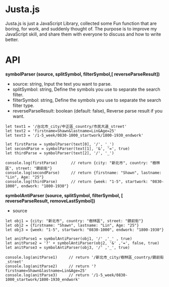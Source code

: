 # Justa.js

Justa.js is just a JavaScript Library, collected some Fun function that are boring, for work, and suddenly thought of. The purpose is to improve my JavaScript skill, and share them with everyone to discuss and how to write better.

# API

**symbolParser (source, splitSymbol, filterSymbol,[ reverseParseResult])**
- source: string, Input the text you want to parse.
- splitSymbol: string, Define the symbols you use to separate the search filter.
- filterSymbol: string, Define the symbols you use to separate the search filter type.
- reverseParseResult: boolean (default: false), Reverse parse result if you want.
```
let text1 = '/台北市_city/中正區_country/市民大道_street'
let text2 = 'firstname=Shawn&lastname=Lin&Age=25'
let text3 = '/1-5_week/0830-1000_startwork/1800-1930_endwork'

let firstParse = symbolParser(text[0], '/', '_')         
let secondParse = symbolParser(text[1], '&', '=', true)
let thirdParse = symbolParser(text[2], '/', '_') 

console.log(firstParse)      // return {city: "新北市", country: "樹林區", street: "鎮前街"}
console.log(secondParse)     // return {firstname: "Shawn", lastname: "Lin", Age: "25"}
console.log(thirdParse)      // return {week: "1-5", startwork: "0830-1000", endwork: "1800-1930"}
```

**symbolAntiParser (source, splitSymbol, filterSymbol, [ reverseParseResult, removeLastSymbol])**
- source 
```
let obj1 = {city: "新北市", country: "樹林區", street: "鎮前街"}
let obj2 = {firstname: "Shawn", lastname: "Lin", Age: "25"}
let obj3 = {week: "1-5", startwork: "0830-1000", endwork: "1800-1930"}

let anitParse1 = symbolAntiParser(obj1, '/' ,'_' , true)
let anitParse2 = '?' + symbolAntiParser(obj2, '&' ,'=', false, true)
let anitParse3 = symbolAntiParser(obj3, '/' ,'_', true)

console.log(anitParse1)     // return '/新北市_city/樹林區_country/鎮前街_street'
console.log(anitParse2)     // return '?firstname=Shawn&lastname=Lin&Age=25'
console.log(anitParse3)     // return '/1-5_week/0830-1000_startwork/1800-1930_endwork'
```
